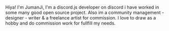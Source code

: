 Hiya! I'm JumanJi, I'm a discord.js developer on discord i have worked in some many good open source project. Also im a community management - designer - writer & a freelance artist for commission. I love to draw as a hobby and do commission work for fullfill my needs.
